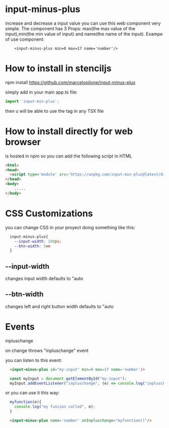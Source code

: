 # input-minus-plus
increase and decrease a input value
you can use this web component very simple.
The component has 3 Props: max(the max value of the input),min(the min value of input) and name(the name of the input).
Exampe of use component: 
```
    <input-minus-plus min=0 max=17 name='number'/>
```



# How to install in stenciljs
npm install https://github.com/marcelopilone/input-minus-plus

simply add in your main app.ts file:
```js
import 'input-min-plus';
```

then u will be able to use the tag <input-minus-plus> in any TSX file


# How to install directly for web browser
is hosted in npm so you can add the following script in HTML 

```html
<html>
<head>
  <script type='module' src='https://unpkg.com/input-min-plus@latest/dist/input-min-plus/input-min-plus.esm.js'></script>
</head>
<body>
    .....
</body>
```

# CSS Customizations
you can change CSS in your proyect doing something like this:

```css
  input-minus-plus{
    --input-width: 100px;
    --btn-width: 5em
  }
```

## --input-width
changes input width
defaults to "auto

## --btn-width
changes left and right button width
defaults to "auto


# Events
inpluschange

on change throws "inpluschange" event

you can listen to this event:

```html
  <input-minus-plus id="my-input" min=0 max=17 name='number'/>
```

```js
  const myInput = document.getElementById("my-input");
  myInput.addEventListener("inpluschange", (e) => console.log("inpluschange", e))
```

or you can use it this way:

```js
  myfunction(e){
    console.log("my funcion called", e);
  }
```

```html
  <input-minus-plus name='number' onInpluschange="myfunction()"/>
```

